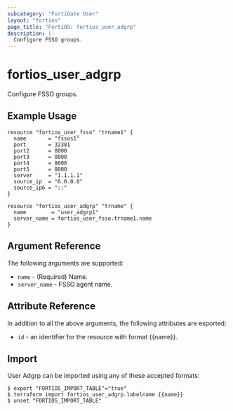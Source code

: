 ```yaml
---
subcategory: "FortiGate User"
layout: "fortios"
page_title: "FortiOS: fortios_user_adgrp"
description: |-
  Configure FSSO groups.
---
```


# fortios_user_adgrp
Configure FSSO groups.

## Example Usage

```hcl
resource "fortios_user_fsso" "trname1" {
  name       = "fssos1"
  port       = 32381
  port2      = 8000
  port3      = 8000
  port4      = 8000
  port5      = 8000
  server     = "1.1.1.1"
  source_ip  = "0.0.0.0"
  source_ip6 = "::"
}

resource "fortios_user_adgrp" "trname" {
  name        = "user_adgrp1"
  server_name = fortios_user_fsso.trname1.name
}
```

## Argument Reference


The following arguments are supported:

* `name` - (Required) Name.
* `server_name` - FSSO agent name.


## Attribute Reference

In addition to all the above arguments, the following attributes are exported:
* `id` - an identifier for the resource with format {{name}}.

## Import

User Adgrp can be imported using any of these accepted formats:
```
$ export "FORTIOS_IMPORT_TABLE"="true"
$ terraform import fortios_user_adgrp.labelname {{name}}
$ unset "FORTIOS_IMPORT_TABLE"
```
